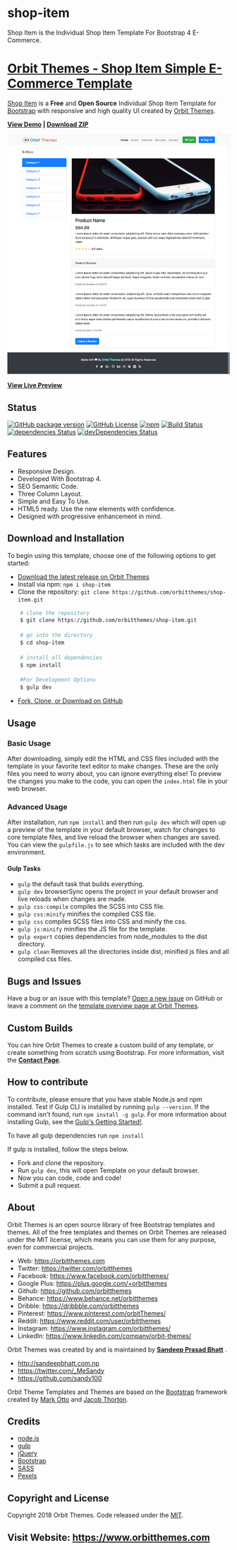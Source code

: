 # shop-item
Shop Item is the Individual Shop Item Template For Bootstrap 4 E-Commerce.


# [Orbit Themes - Shop Item Simple E-Commerce Template](https://orbitthemes.com/preview/shop-item/)

[Shop Item](https://orbitthemes.com/downloads/shop-item/) is a **Free** and **Open Source** Individual Shop Item Template for [Bootstrap](https://getbootstrap.com/) with responsive and high quality UI created by [Orbit Themes](https://orbitthemes.com/).


<strong><a href="https://orbitthemes.com/preview/shop-item/">View Demo</a> | <a href="https://github.com/orbitthemes/shop-item/archive/master.zip">Download ZIP</a></strong>

[![Shop Item E-Commerce Template Preview](https://raw.githubusercontent.com/orbitthemes/Orbit-Themes/master/assets/shop-item.png)](https://orbitthemes.com/preview/shop-item/)


**[View Live Preview](https://orbitthemes.com/preview/shop-item/)**

## Status
[![GitHub package version](https://img.shields.io/github/package-json/v/badges/shields.svg)](https://github.com/orbitthemes/shop-item)
[![GitHub License](https://img.shields.io/badge/license-MIT-blue.svg)](https://raw.githubusercontent.com/orbitthemes/shop-item/master/LICENSE)
[![npm](https://img.shields.io/npm/v/npm.svg)](https://www.npmjs.com/package/shop-item-template)
[![Build Status](https://travis-ci.org/orbitthemes/shop-item.svg?branch=master)](https://travis-ci.org/orbitthemes/shop-item)
[![dependencies Status](https://david-dm.org/orbitthemes/shop-item/status.svg)](https://david-dm.org/orbitthemes/shop-item)
[![devDependencies Status](https://david-dm.org/orbitthemes/shop-item/dev-status.svg)](https://david-dm.org/orbitthemes/shop-item?type=dev)

## Features

- Responsive Design.
- Developed With Bootstrap 4.
- SEO Semantic Code.
- Three Column Layout.
- Simple and Easy To Use.
- HTML5 ready. Use the new elements with confidence.
- Designed with progressive enhancement in mind.

## Download and Installation

To begin using this template, choose one of the following options to get started:
* [Download the latest release on Orbit Themes](https://orbitthemes.com/downloads/shop-item/)
* Install via npm: `npm i shop-item`
* Clone the repository: `git clone https://github.com/orbitthemes/shop-item.git`
```sh
    # clone the repository
    $ git clone https://github.com/orbitthemes/shop-item.git

    # go into the directory
    $ cd shop-item

    # install all dependencies
    $ npm install

    #For Development Options
    $ gulp dev
```

* [Fork, Clone, or Download on GitHub](https://github.com/orbitthemes/shop-item)

## Usage


### Basic Usage

After downloading, simply edit the HTML and CSS files included with the template in your favorite text editor to make changes. These are the only files you need to worry about, you can ignore everything else! To preview the changes you make to the code, you can open the `index.html` file in your web browser.

### Advanced Usage

After installation, run `npm install` and then run `gulp dev` which will open up a preview of the template in your default browser, watch for changes to core template files, and live reload the browser when changes are saved. You can view the `gulpfile.js` to see which tasks are included with the dev environment.

#### Gulp Tasks

- `gulp` the default task that builds everything.
- `gulp dev` browserSync opens the project in your default browser and live reloads when changes are made.
- `gulp css:compile` compiles the SCSS into CSS file.
- `gulp css:minify` minifies the compiled CSS file.
- `gulp css` compiles SCSS files into CSS and minify the css.
- `gulp js:minify` minifies the JS file for the template.
- `gulp export` copies dependencies from node_modules to the dist directory.
- `gulp clean` Removes all the directories inside dist, minified js files and all compiled css files.

## Bugs and Issues

Have a bug or an issue with this template? [Open a new issue](https://github.com/orbitthemes/shop-item/issues) on GitHub or leave a comment on the [template overview page at Orbit Themes](https://orbitthemes.com/downloads/shop-item/).

## Custom Builds

You can hire Orbit Themes to create a custom build of any template, or create something from scratch using Bootstrap. For more information, visit the **[Contact Page](https://orbitthemes.com/contact/)**.

<!-- ## Other Templates -->
<!-- List Other Templates Of Orbit Themes -->

<!-- ## Useful Links -->
<!-- OrbitThemes Blog Post Links Related To the Template. -->

## How to contribute

To contribute, please ensure that you have stable Node.js and npm installed.
Test if Gulp CLI is installed by running `gulp --version`. If the command isn't found, run `npm install -g gulp`. For more information about installing Gulp, see the [Gulp's Getting Started!](https://gulpjs.org/getting-started).

To have all gulp dependencies run `npm install`

If gulp is installed, follow the steps below.

* Fork and clone the repository.
* Run `gulp dev`, this will open Template on your default browser.
* Now you can code, code and code!
* Submit a pull request.

## About

Orbit Themes is an open source library of free Bootstrap templates and themes. All of the free templates and themes on Orbit Themes are released under the MIT license, which means you can use them for any purpose, even for commercial projects.

* Web: https://orbitthemes.com
* Twitter: https://twitter.com/orbitthemes
* Facebook: https://www.facebook.com/orbitthemes/
* Google Plus: https://plus.google.com/+orbitthemes
* Github: https://github.com/orbitthemes
* Behance: https://www.behance.net/orbitthemes
* Dribble: https://dribbble.com/orbitthemes
* Pinterest: https://www.pinterest.com/orbitThemes/
* Reddit: https://www.reddit.com/user/orbitthemes
* Instagram: https://www.instagram.com/orbitthemes/
* LinkedIn: https://www.linkedin.com/company/orbit-themes/

Orbit Themes was created by and is maintained by **[Sandeep Prasad Bhatt](http://sandeepbhatt.com.np/)** .

* http://sandeepbhatt.com.np
* https://twitter.com/_MeSandy
* https://github.com/sandy100

Orbit Theme Templates and Themes are based on the [Bootstrap](http://getbootstrap.com/) framework created by [Mark Otto](https://twitter.com/mdo) and [Jacob Thorton](https://twitter.com/fat).


## Credits

* [node.js](http://nodejs.org/)
* [gulp](http://gulpjs.com/)
* [jQuery](http://jquery.com/)
* [Bootstrap](http://getbootstrap.com/)
* [SASS](https://sass-lang.com/)
* [Pexels](https://www.pexels.com/)

## Copyright and License

Copyright 2018 Orbit Themes. Code released under the [MIT](https://raw.githubusercontent.com/orbitthemes/shop-item/master/LICENSE).

## Visit Website: https://www.orbitthemes.com
